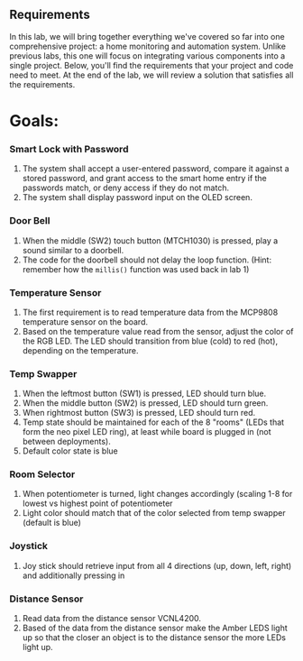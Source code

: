 ## Requirements
In this lab, we will bring together everything we've covered so far into one comprehensive project: a home monitoring and automation system. Unlike previous labs, this one will focus on integrating various components into a single project. Below, you'll find the requirements that your project and code need to meet. At the end of the lab, we will review a solution that satisfies all the requirements.

# Goals:

### Smart Lock with Password
1. The system shall accept a user-entered password, compare it against a stored password, and grant access to the smart 
home entry if the passwords match, or deny access if they do not match.
2. The system shall display password input on the OLED screen.

### Door Bell
1. When the middle (SW2) touch button (MTCH1030) is pressed, play a sound similar to a doorbell.
2. The code for the doorbell should not delay the loop function. (Hint: remember how the `millis()` function was used back in lab 1)

### Temperature Sensor
1. The first requirement is to read temperature data from the MCP9808 temperature sensor on the board.
2. Based on the temperature value read from the sensor, adjust the color of the RGB LED. The LED should transition from blue (cold) to red (hot), depending on the temperature.

### Temp Swapper
1. When the leftmost button (SW1) is pressed, LED should turn blue.
2. When the middle button (SW2) is pressed, LED should turn green.
3. When rightmost button (SW3) is pressed, LED should turn red.
4. Temp state should be maintained for each of the 8 "rooms" (LEDs that form the neo pixel LED ring), at least while board is plugged in (not between deployments). 
5. Default color state is blue

### Room Selector
1. When potentiometer is turned, light changes accordingly (scaling 1-8 for lowest vs highest point of potentiometer
2. Light color should match that of the color selected from temp swapper (default is blue)

### Joystick
1. Joy stick should retrieve input from all 4 directions (up, down, left, right) and additionally pressing in

### Distance Sensor

1. Read data from the distance sensor VCNL4200.
2. Based of the data from the distance sensor make the Amber LEDS light up so that the closer an object is to the distance sensor the more LEDs light up.
